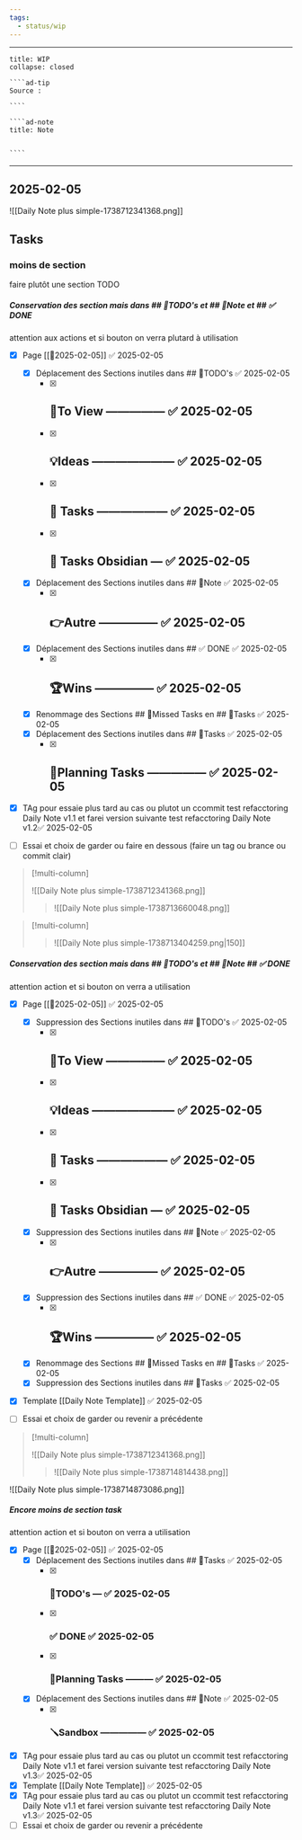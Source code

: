 ```yaml
---
tags:
  - status/wip
---
```


---
 
``````ad-example
title: WIP 
collapse: closed

````ad-tip
Source : 

````

````ad-note
title: Note
 

````

``````

---
## 2025-02-05
![[Daily Note plus simple-1738712341368.png]]

## Tasks

### moins de section
faire plutôt une section TODO 

##### Conservation des section mais dans  ## 📎TODO's et ## 📝Note et ## ✅ DONE
attention aux actions et si bouton on verra plutard à utilisation
- [x] Page [[📒2025-02-05]] ✅ 2025-02-05
	- [x] Déplacement des Sections inutiles  dans ## 📎TODO's ✅ 2025-02-05
		- [x] ## 👀To View ————— ✅ 2025-02-05
		- [x] ## 💡Ideas ——————— ✅ 2025-02-05
		- [x] ## 🚀 Tasks —————— ✅ 2025-02-05
		- [x] ## 🚀 Tasks Obsidian — ✅ 2025-02-05
	- [x] Déplacement des Sections inutiles dans ## 📝Note ✅ 2025-02-05
		- [x] ## 👉Autre ————— ✅ 2025-02-05
	- [x] Déplacement des Sections inutiles dans ## ✅ DONE ✅ 2025-02-05
		- [x] ## 🏆Wins ————— ✅ 2025-02-05
	- [x] Renommage  des Sections ## 🥷Missed Tasks en ## 🚀Tasks ✅ 2025-02-05
	- [x] Déplacement des Sections inutiles dans ## 🚀Tasks ✅ 2025-02-05
		- [x] ## 📅Planning Tasks ————— ✅ 2025-02-05
- [x] TAg pour essaie plus tard au cas ou plutot un ccommit test refacctoring Daily Note v1.1  et farei version suivante test refacctoring Daily Note v1.2✅ 2025-02-05
- [ ] Essai et choix de garder ou faire en dessous (faire un tag ou brance ou commit clair) 


> [!multi-column]
>
>![[Daily Note plus simple-1738712341368.png]]
>
>> ![[Daily Note plus simple-1738713660048.png]]


> [!multi-column]
>> ![[Daily Note plus simple-1738713404259.png|150]]
>




##### Conservation des section mais dans  ## 📎TODO's et ## 📝Note ## ✅ DONE
attention action et si bouton on verra a utilisation
- [x] Page [[📒2025-02-05]] ✅ 2025-02-05
	- [x] Suppression des Sections inutiles  dans ## 📎TODO's ✅ 2025-02-05
		- [x] ## 👀To View ————— ✅ 2025-02-05
		- [x] ## 💡Ideas ——————— ✅ 2025-02-05
		- [x] ## 🚀 Tasks —————— ✅ 2025-02-05
		- [x] ## 🚀 Tasks Obsidian — ✅ 2025-02-05
	- [x] Suppression des Sections inutiles dans ## 📝Note ✅ 2025-02-05
		- [x] ## 👉Autre ————— ✅ 2025-02-05
	- [x] Suppression des Sections inutiles dans ## ✅ DONE ✅ 2025-02-05
		- [x] ## 🏆Wins ————— ✅ 2025-02-05
	- [x] Renommage  des Sections ## 🥷Missed Tasks en ## 🚀Tasks ✅ 2025-02-05
	- [x] Suppression des Sections inutiles dans ## 🚀Tasks ✅ 2025-02-05
- [x] Template [[Daily Note Template]] ✅ 2025-02-05

- [ ] Essai et choix de garder ou revenir a précédente

> [!multi-column]
>
>![[Daily Note plus simple-1738712341368.png]]
>
>> ![[Daily Note plus simple-1738714814438.png]]

![[Daily Note plus simple-1738714873086.png]]


##### Encore moins de section task 
attention action et si bouton on verra a utilisation
- [x] Page [[📒2025-02-05]] ✅ 2025-02-05
	- [x] Déplacement des Sections inutiles  dans ## 🚀Tasks ✅ 2025-02-05
		- [x] ### 📎TODO's — ✅ 2025-02-05
		- [x] ### ✅ DONE ✅ 2025-02-05
		- [x] ### 📅Planning Tasks ——— ✅ 2025-02-05
	- [x] Déplacement des Sections inutiles dans ## 📝Note ✅ 2025-02-05
		- [x] ### 🪛Sandbox ————— ✅ 2025-02-05
- [x] TAg pour essaie plus tard au cas ou plutot un ccommit test refacctoring Daily Note v1.1  et farei version suivante test refacctoring Daily Note v1.3✅ 2025-02-05
- [x] Template [[Daily Note Template]] ✅ 2025-02-05
- [x] TAg pour essaie plus tard au cas ou plutot un ccommit test refacctoring Daily Note v1.1  et farei version suivante test refacctoring Daily Note v1.3✅ 2025-02-05
- [ ] Essai et choix de garder ou revenir a précédente
